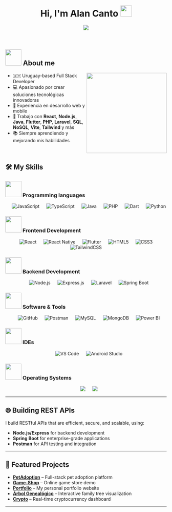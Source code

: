 <h1 align="center">Hi, I'm Alan Canto <img src="https://media.giphy.com/media/hvRJCLFzcasrR4ia7z/giphy.gif" width="35"></h1>
<p align="center">
  <a href="https://github.com/ajoca"><img src="https://readme-typing-svg.herokuapp.com?font=Time+New+Roman&color=%23C8BE25&size=25&center=true&vCenter=true&width=600&height=100&lines=Full+Stack+Developer;Software+Engineer;Always+learning+new+things;Passionate+about+technology"></a>
</p>

<br>
	
## <picture><img src = "https://github.com/7oSkaaa/7oSkaaa/blob/main/Images/about_me.gif?raw=true" width = 50px></picture> About me

<picture> <img align="right" src="https://github.com/7oSkaaa/7oSkaaa/blob/main/Images/Right_Side.gif?raw=true" width = 250px></picture>

- 🇺🇾 Uruguay-based Full Stack Developer  
- 💻 Apasionado por crear soluciones tecnológicas innovadoras  
- 📱 Experiencia en desarrollo web y mobile  
- 🚀 Trabajo con **React**, **Node.js**, **Java**, **Flutter**, **PHP**, **Laravel**, **SQL**, **NoSQL**, **Vite**, **Tailwind** y más  
- 📚 Siempre aprendiendo y mejorando mis habilidades  

<br>

## 🛠️ My Skills

### <picture><img src = "https://github.com/7oSkaaa/7oSkaaa/blob/main/Images/Programming_Languages.gif?raw=true" width = 50px></picture> Programming languages

<p align="center"> 
  &emsp;
  <img alt="JavaScript" src="https://img.shields.io/badge/JavaScript-%23F7DF1E.svg?style=plastic&logo=javascript&logoColor=black">
  &emsp;
  <img alt="TypeScript" src="https://img.shields.io/badge/TypeScript-%23007ACC.svg?style=plastic&logo=typescript&logoColor=white">
  &emsp;
  <img alt="Java" src="https://img.shields.io/badge/Java-%2314354C.svg?style=plastic&logo=java&logoColor=white">
  &emsp;
  <img alt="PHP" src="https://img.shields.io/badge/PHP-%23777BB4.svg?style=plastic&logo=php&logoColor=white">
  &emsp;
  <img alt="Dart" src="https://img.shields.io/badge/Dart-%230175C2.svg?style=plastic&logo=dart&logoColor=white">
  &emsp;
  <img alt="Python" src="https://img.shields.io/badge/Python-%233776AB.svg?style=plastic&logo=python&logoColor=white">
</p>

### <picture><img src = "https://github.com/7oSkaaa/7oSkaaa/blob/main/Images/Front_End.gif?raw=true" width = 50px></picture> Frontend Development

<p align="center"> 
  &emsp; 
  <img alt="React" src="https://img.shields.io/badge/React-%2300D9FF.svg?style=plastic&logo=react&logoColor=white">
  &emsp; 
  <img alt="React Native" src="https://img.shields.io/badge/React_Native-%2300D9FF.svg?style=plastic&logo=react&logoColor=white">
  &emsp;
  <img alt="Flutter" src="https://img.shields.io/badge/Flutter-%2302569B.svg?style=plastic&logo=flutter&logoColor=white">
  &emsp;
  <img alt="HTML5" src="https://img.shields.io/badge/HTML5-%23E34F26.svg?style=plastic&logo=html5&logoColor=white">
  &emsp;
  <img alt="CSS3" src="https://img.shields.io/badge/CSS3-%231572B6.svg?style=plastic&logo=css3&logoColor=white">
  &emsp;
  <img alt="TailwindCSS" src="https://img.shields.io/badge/TailwindCSS-%2338B2AC.svg?style=plastic&logo=tailwind-css&logoColor=white">
</p>

### <picture><img src = "https://github.com/7oSkaaa/7oSkaaa/blob/main/Images/Back_End.gif?raw=true" width = 50px></picture> Backend Development

<p align="center">
  &emsp;
  <img alt="Node.js" src="https://img.shields.io/badge/Node.js-%2343853D.svg?style=plastic&logo=node.js&logoColor=white">
  &emsp;
  <img alt="Express.js" src="https://img.shields.io/badge/Express.js-%23404d59.svg?style=plastic&logo=express&logoColor=white">
  &emsp;
  <img alt="Laravel" src="https://img.shields.io/badge/Laravel-%23FF2D20.svg?style=plastic&logo=laravel&logoColor=white">
  &emsp;
  <img alt="Spring Boot" src="https://img.shields.io/badge/Spring%20Boot-%236DB33F.svg?style=plastic&logo=spring&logoColor=white">
</p>

### <picture><img src = "https://github.com/7oSkaaa/7oSkaaa/blob/main/Images/Software_Tools.gif?raw=true" width = 50px></picture> Software & Tools

<p align="center">
  &emsp;
  <img alt="GitHub" src="https://img.shields.io/badge/GitHub-%23181717.svg?style=plastic&logo=github&logoColor=white">
  &emsp;
  <img alt="Postman" src="https://img.shields.io/badge/Postman-%23FF6C37.svg?style=plastic&logo=postman&logoColor=white">
  &emsp;
  <img alt="MySQL" src="https://img.shields.io/badge/MySQL-%234479A1.svg?style=plastic&logo=mysql&logoColor=white">
  &emsp;
  <img alt="MongoDB" src="https://img.shields.io/badge/MongoDB-%2347A248.svg?style=plastic&logo=mongodb&logoColor=white">
  &emsp;
  <img alt="Power BI" src="https://img.shields.io/badge/Power%20BI-F2C811?style=plastic&logo=power-bi&logoColor=black">
</p>

### <picture><img src = "https://github.com/7oSkaaa/7oSkaaa/blob/main/Images/IDEs.gif?raw=true" width = 50px></picture> IDEs

<p align="center">
  &emsp;
  <img alt="VS Code" src="https://img.shields.io/badge/VS%20Code-%23007ACC.svg?style=plastic&logo=visual-studio-code&logoColor=white">
  &emsp;
  <img alt="Android Studio" src="https://img.shields.io/badge/Android%20Studio-%233DDC84.svg?style=plastic&logo=android-studio&logoColor=white">
</p>

### <picture><img src = "https://github.com/7oSkaaa/7oSkaaa/blob/main/Images/OS.gif?raw=true" width = 50px></picture> Operating Systems

<p align="center">
  &emsp;
  <img src="https://img.shields.io/badge/Linux-FCC624?style=plastic&logo=linux&logoColor=black">
  &emsp;
  <img src="https://img.shields.io/badge/Windows-0078D6?style=plastic&logo=windows&logoColor=white">
</p>

---

## 🌐 Building REST APIs

I build RESTful APIs that are efficient, secure, and scalable, using:

- **Node.js/Express** for backend development  
- **Spring Boot** for enterprise-grade applications  
- **Postman** for API testing and integration  

---

## 📂 Featured Projects

- [**PetAdoption**](https://github.com/ajoca/PetAdoption) – Full-stack pet adoption platform  
- [**Game-Shop**](https://github.com/ajoca/Game-Shop) – Online game store demo  
- [**Portfolio**](https://github.com/ajoca/Portfolio) – My personal portfolio website  
- [**Árbol Genealógico**](https://github.com/ajoca/Arbol-Genealogico) – Interactive family tree visualization  
- [**Crypto**](https://github.com/ajoca/Crypto) – Real-time cryptocurrency dashboard  

---
